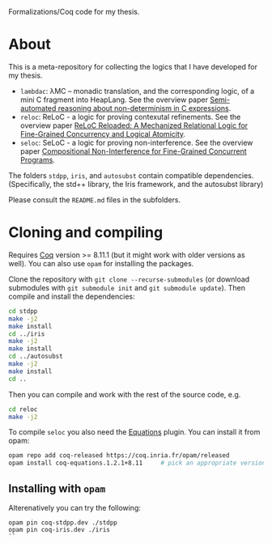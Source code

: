 Formalizations/Coq code for my thesis.

# About

This is a meta-repository for collecting the logics that I have
developed for my thesis.

- `lambdac`: λMC – monadic translation, and the corresponding logic,
  of a mini C fragment into HeapLang.
  See the overview paper [Semi-automated reasoning about non-determinism in C expressions](http://cs.ru.nl/~dfrumin/wpc/iris-c-monad.pdf). 
- `reloc`: ReLoC - a logic for proving contexutal refinements.
  See the overview paper [ReLoC Reloaded: A Mechanized Relational Logic for Fine-Grained Concurrency and Logical Atomicity](https://arxiv.org/abs/2006.13635).
- `seloc`: SeLoC - a logic for proving non-interference.
  See the overview paper [Compositional Non-Interference for Fine-Grained Concurrent Programs](https://arxiv.org/abs/1910.00905).


The folders `stdpp`, `iris`, and `autosubst` contain compatible dependencies.
(Specifically, the std++ library, the Iris framework, and the autosubst library)

Please consult the `README.md` files in the subfolders.

# Cloning and compiling

Requires [Coq](https://coq.inria.fr/) version >= 8.11.1 (but it might work with older versions as well).
You can also use `opam` for installing the packages.

Clone the repository with `git clone --recurse-submodules` (or download submodules with `git submodule init` and `git submodule update`).
Then compile and install the dependencies:

```bash
cd stdpp
make -j2
make install
cd ../iris
make -j2
make install
cd ../autosubst
make -j2
make install
cd ..
```

Then you can compile and work with the rest of the source code, e.g.
```bash
cd reloc
make -j2
```

To compile `seloc` you also need the [Equations](https://github.com/mattam82/Coq-Equations) plugin.
You can install it from opam:
```bash
opam repo add coq-released https://coq.inria.fr/opam/released
opam install coq-equations.1.2.1+8.11     # pick an appropriate version
```

## Installing with `opam`

Alterenatively you can try the following:

```
opam pin coq-stdpp.dev ./stdpp
opam pin coq-iris.dev ./iris
``
